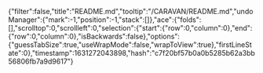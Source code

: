 {"filter":false,"title":"README.md","tooltip":"/CARAVAN/README.md","undoManager":{"mark":-1,"position":-1,"stack":[]},"ace":{"folds":[],"scrolltop":0,"scrollleft":0,"selection":{"start":{"row":0,"column":0},"end":{"row":0,"column":0},"isBackwards":false},"options":{"guessTabSize":true,"useWrapMode":false,"wrapToView":true},"firstLineState":0},"timestamp":1631272043898,"hash":"c7f20bf57b0a0b5285b62a3bb56806fb7a9d9617"}